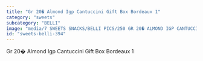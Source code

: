 ```yaml
---
title: "Gr 20� Almond Igp Cantuccini Gift Box Bordeaux 1"
category: "sweets"
subcategory: "BELLI"
image: "media/7 SWEETS SNACKS/BELLI PICS/250 GR 20� ALMOND IGP CANTUCCINI -  GIFT BOX BORDEAUX 1.jpg"
id: "sweets-belli-394"
---
```


Gr 20� Almond Igp Cantuccini Gift Box Bordeaux 1
